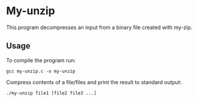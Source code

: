 # My-unzip

This program decompresses an input from a binary file created with my-zip.

## Usage

To compile the program run:

    gcc my-unzip.c -o my-unzip

Compress contents of a file/files and print the result to standard output:

    ./my-unzip file1 [file2 file3 ...]



